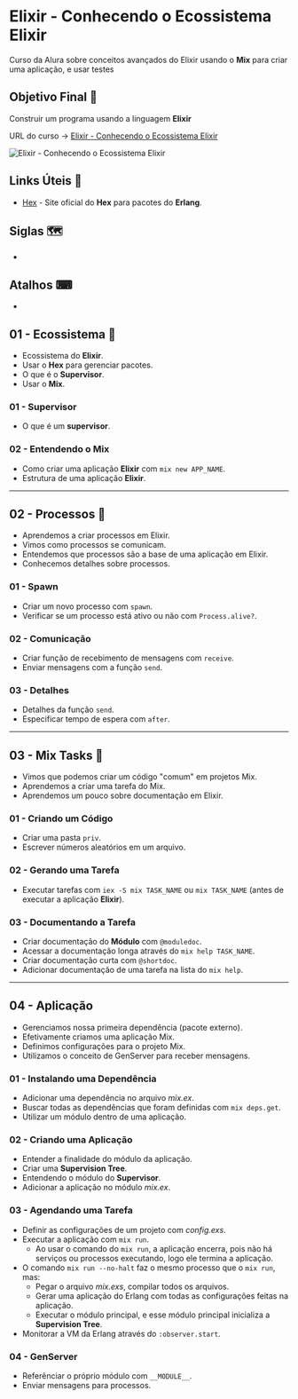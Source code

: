# Elixir - Conhecendo o Ecossistema Elixir

Curso da Alura sobre conceitos avançados do Elixir usando o **Mix** para criar uma aplicação, e usar testes

## Objetivo Final &#x1F3AF;

Construir um programa usando a linguagem **Elixir**

URL do curso -> [Elixir - Conhecendo o Ecossistema Elixir](https://cursos.alura.com.br/course/elixir-conhecendo-ecossistema-elixir)

![Elixir - Conhecendo o Ecossistema Elixir](https://www.alura.com.br/assets/api/share/curso-elixir-conhecendo-ecossistema-elixir.png)

## Links Úteis &#x1F517;
* [Hex](https://hex.pm/) - Site oficial do **Hex** para pacotes do **Erlang**.

## Siglas &#x1F5FA;
*

## Atalhos &#x2328;
*

## 01 - Ecossistema &#x1F516;
* Ecossistema do **Elixir**.
* Usar o **Hex** para gerenciar pacotes.
* O que é o **Supervisor**.
* Usar o **Mix**.

### 01 - Supervisor
* O que é um **supervisor**.

### 02 - Entendendo o Mix
* Como criar uma aplicação **Elixir** com `mix new APP_NAME`.
* Estrutura de uma aplicação **Elixir**.

***

## 02 - Processos &#x1F516;
* Aprendemos a criar processos em Elixir.
* Vimos como processos se comunicam.
* Entendemos que processos são a base de uma aplicação em Elixir.
* Conhecemos detalhes sobre processos.

### 01 - Spawn
* Criar um novo processo com `spawn`.
* Verificar se um processo está ativo ou não com `Process.alive?`.

### 02 - Comunicação
* Criar função de recebimento de mensagens com `receive`.
* Enviar mensagens com a função `send`.

### 03 - Detalhes
* Detalhes da função `send`.
* Especificar tempo de espera com `after`.

***

## 03 - Mix Tasks &#x1F516;
* Vimos que podemos criar um código "comum" em projetos Mix.
* Aprendemos a criar uma tarefa do Mix.
* Aprendemos um pouco sobre documentação em Elixir.

### 01 - Criando um Código
* Criar uma pasta `priv`.
* Escrever números aleatórios em um arquivo.

### 02 - Gerando uma Tarefa
* Executar tarefas com `iex -S mix TASK_NAME` ou `mix TASK_NAME` (antes de executar a aplicação **Elixir**).

### 03 - Documentando a Tarefa
* Criar documentação do **Módulo** com `@moduledoc`.
* Acessar a documentação longa através do `mix help TASK_NAME`.
* Criar documentação curta com `@shortdoc`.
* Adicionar documentação de uma tarefa na lista do `mix help`.

***

## 04 - Aplicação
* Gerenciamos nossa primeira dependência (pacote externo).
* Efetivamente criamos uma aplicação Mix.
* Definimos configurações para o projeto Mix.
* Utilizamos o conceito de GenServer para receber mensagens.

### 01 - Instalando uma Dependência
* Adicionar uma dependência no arquivo *mix.ex*.
* Buscar todas as dependências que foram definidas com `mix deps.get`.
* Utilizar um módulo dentro de uma aplicação.

### 02 - Criando uma Aplicação
* Entender a finalidade do módulo da aplicação.
* Criar uma **Supervision Tree**.
* Entendendo o módulo do **Supervisor**.
* Adicionar a aplicação no módulo *mix.ex*.

### 03 - Agendando uma Tarefa
* Definir as configurações de um projeto com *config.exs*.
* Executar a aplicação com `mix run`.
    * Ao usar o comando do `mix run`, a aplicação encerra, pois não há serviços ou processos executando, logo ele termina a aplicação.
* O comando `mix run --no-halt` faz o mesmo processo que o `mix run`, mas:
    * Pegar o arquivo *mix.exs*, compilar todos os arquivos.
    * Gerar uma aplicação do Erlang com todas as configurações feitas na aplicação.
    * Executar o módulo principal, e esse módulo principal inicializa a **Supervision Tree**.
* Monitorar a VM da Erlang através do `:observer.start`.

### 04 - GenServer
* Referênciar o próprio módulo com `__MODULE__`.
* Enviar mensagens para processos.